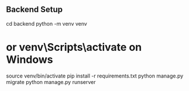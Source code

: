 ## Backend Setup
cd backend
python -m venv venv
# or venv\Scripts\activate on Windows
source venv/bin/activate
pip install -r requirements.txt
python manage.py migrate
python manage.py runserver
